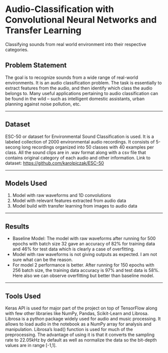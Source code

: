 # Audio-Classification with Convolutional Neural Networks and Transfer Learning
Classifying sounds from real world environment into their respective categories.

## Problem Statement

The goal is to recognize sounds from a wide range of real-world environments. It is an audio classification problem.
The task is essentially to extract features from the audio, and then identify which class the audio belongs to. 
Many useful applications pertaining to audio classification can be found in the wild – such as intelligent domestic 
assistants, urban planning against noise pollution, etc.

---

## Dataset
ESC-50 or dataset for Environmental Sound Classification is used. It is a labeled collection of 2000 environmental audio recordings. 
It consists of 5-secong long recordings organized into 50 classes with 40 examples per class. All the sound clips are in .wav format
along with a csv file that contains original category of each audio and other information.
Link to dataset: https://github.com/karolpiczak/ESC-50

---

## Models Used

1. Model with raw waveforms and 1D convolutions
2. Model with relevant features extracted from audio data
3. Model build with transfer learning from images to audio data 

---
## Results
- Baseline Model: The model with raw waveforms after running for 500 epochs with batch size 32 gave an accuracy of 82% for training data and
46% for test data which is clearly a case of overfitting. 
- Model with raw waveforms is not giving outputs as expected. I am not sure what can be the reason.
- For model 2 performance is better. After running for 150 epochs with 256 batch size, the training data 
accuracy is 97% and test data is 58%. Here also we can observe overfitting but better than baseline model. 
--- 

## Tools Used
Keras API is used for major part of the project on top of TensorFlow along with few other libraries like NumPy, Pandas, Scikit-Learn and Librosa. Librosa is a python package widely used for audio and music processing. It allows to load audio in the notebook as a NumPy array for analysis and manipulation. Librosa’s load() function is used for much of the preprocessing. The advantage of using it is that it converts the sampling rate to 22.05kHz by default as well as normalize the data so the bit-depth values are in range [-1,1].
